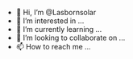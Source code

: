 - 👋 Hi, I’m @Lasbornsolar
- 👀 I’m interested in ...
- 🌱 I’m currently learning ...
- 💞️ I’m looking to collaborate on ...
- 📫 How to reach me ...

<!---
Lasbornsolar/Lasbornsolar is a ✨ special ✨ repository because its `README.md` (this file) appears on your GitHub profile.
You can click the Preview link to take a look at your changes.
--->
